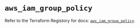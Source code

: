 # `aws_iam_group_policy`

Refer to the Terraform Registory for docs: [`aws_iam_group_policy`](https://www.terraform.io/docs/providers/aws/r/iam_group_policy).
